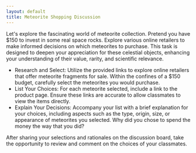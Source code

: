 ```yaml
---
layout: default
title: Meteorite Shopping Discussion
---
```


Let's explore the fascinating world of meteorite collection. Pretend you have $150 to invest in some real space rocks. Explore various online retailers to make informed decisions on which meteorites to purchase. This task is designed to deepen your appreciation for these celestial objects, enhancing your understanding of their value, rarity, and scientific relevance.

- Research and Select: Utilize the provided links to explore online retailers that offer meteorite fragments for sale. Within the confines of a $150 budget, carefully select the meteorites you would purchase.
- List Your Choices: For each meteorite selected, include a link to the product page. Ensure these links are accurate to allow classmates to view the items directly.
- Explain Your Decisions: Accompany your list with a brief explanation for your choices, including aspects such as the type, origin, size, or appearance of meteorites you selected. Why did you chose to spend the money the way that you did? 

After sharing your selections and rationales on the discussion board, take the opportunity to review and comment on the choices of your classmates. 
